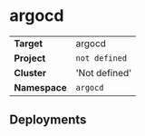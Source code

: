 # argocd

|||
| --- | --- |
| **Target** | argocd |
| **Project**     | `not defined`|
| **Cluster**     |  'Not defined'  |
| **Namespace**   | `argocd` |


## Deployments
